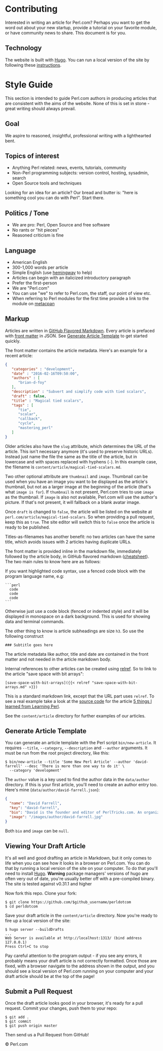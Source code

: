Contributing
============

Interested in writing an article for Perl.com? Perhaps you want to get the word out about your new startup, provide a tutorial on your favorite module, or have community news to share. This document is for you.

Technology
----------
The website is built with [Hugo](http://gohugo.io). You can run a local version of the site by following these [instructions](#viewing-your-draft-article).

Style Guide
===========
This section is intended to guide Perl.com authors in producing articles that are consistent with the aims of the website. None of this is set in stone - great writing should always prevail.

Goal
----
We aspire to reasoned, insightful, professional writing with a lighthearted bent.

Topics of interest
------------------
- Anything Perl related: news, events, tutorials, community
- Non-Perl programming subjects: version control, hosting, sysadmin, search
- Open Source tools and techniques

Looking for an idea for an article? Our bread and butter is: "here is something cool you can do with Perl". Start there.

Politics / Tone
---------------
- We are pro: Perl, Open Source and free software
- No rants or "hit pieces"
- Reasoned criticism is fine

Language
--------
- American English
- 300-1,000 words per article
- Simple English (use [hemingway](http://www.hemingwayapp.com/) to help)
- Articles can begin with an italicized introductory paragraph
- Prefer the first-person
- We are "Perl.com"
- You can use "we" to refer to Perl.com, the staff, our point of view etc.
- When referring to Perl modules for the first time provide a link to the module on [metacpan](https://metacpan.org/)

Markup
------
Articles are written in [GitHub Flavored Markdown](https://guides.github.com/features/mastering-markdown/). Every article is prefaced with [front matter](http://gohugo.io/content/front-matter/) in JSON. See [Generate Article Template](#generate-article-template) to get started quickly.

The front matter contains the article metadata. Here's an example for a recent article:

``` json
{
   "categories" : "development",
   "date" : "2016-02-16T09:50:00",
   "authors" : [
      "brian-d-foy"
   ],
   "description" : "Subvert and simplify code with tied scalars",
   "draft" : false,
   "title" : "Magical tied scalars",
   "tags" : [
      "tie",
      "scalar",
      "callback",
      "cycle",
      "mastering_perl"
   ]
}
```

Older articles also have the `slug` attribute, which determines the URL of the article. This isn't necessary anymore (it's used to preserve historic URLs). Instead just name the file the same as the title of the article, but in lowercase and with spaces replaced with hyphens (`-`). In this example case, the filename is `content/article/magical-tied-scalars.md`.

Two other optional attribute are `thumbnail` and `image`. Thumbnail can be used when you have an image you want to be displayed as the article's thumbnail, but not as a larger image at the beginning of the article (that's what `image is for`). If `thumbnail` is not present, Perl.com tries to use `image` as the thumbnail. If `image` is also not available, Perl.com will use the author's picture. If that's not present, it will fallback on a blank avatar image.

Once `draft` is changed to `false`, the article will be listed on the website at `perl.com/article/magical-tied-scalars`. So when providing a pull request, keep this as `true`. The site editor will switch this to `false` once the article is ready to be published.

Titles-as-filenames has another benefit: no two articles can have the same title, which avoids issues with 2 articles having duplicate URLs.

The front matter is provided inline in the markdown file, immediately followed by the article body, in GitHub flavored markdown ([cheatsheet](https://github.com/adam-p/markdown-here/wiki/Markdown-Cheatsheet)). The two main rules to know here are as follows:

If you want highlighted code syntax, use a fenced code block with the program language name, e.g:

    ```perl
      code
      code
      code
    ```

Otherwise just use a code block (fenced or indented style) and it will be displayed in monospace on a dark background. This is used for showing data and terminal commands.

The other thing to know is article subheadings are size `h3`. So use the following construct

    ### Subtitle goes here

The article metadata like author, title and date are contained in the front matter and not needed in the article markdown body.

Internal references to other articles can be created using [relref](https://gohugo.io/extras/crossreferences/). So to link to the article "save space with bit arrays":

    [save-space-with-bit-arrays]({{< relref "save-space-with-bit-arrays.md" >}})

This is a standard markdown link, except that the URL part uses `relref`. To see a real example take a look at the [source code](https://raw.githubusercontent.com/dnmfarrell/perldotcom/master/content/article/5-things-i-learned-from-learning-perl-7th-edition.md) for the article [5 things I learned from Learning Perl](http://perl.com/article/5-things-i-learned-from-learning-perl-7th-edition/).

See the `content/article` directory for further examples of our articles.

Generate Article Template
-------------------------
You can generate an article template with the Perl script `bin/new-article`. It requires `--title`, `--category`, `--description` and `--author` arguments. It must be run from the root project directory, like this:

    $ bin/new-article --title 'Some New Perl Article' --author 'david-farrell' --desc 'There is more than one way to do it' \
      --category 'development'

The `author` value is a key used to find the author data in the `data/author` directory. If this is your first article, you'll need to create an author entry too. Here's mine (`data/author/david-farrell.json`):

``` json
{
  "name": "David Farrell",
  "key": "david-farrell",
  "bio": "David is the founder and editor of PerlTricks.com. An organizer of the [New York Perl Meetup](http://www.meetup.com/The-New-York-Perl-Meetup-Group/), he works for ZipRecruiter as a software developer.",
  "image": "/images/author/david-farrell.jpg"
}
```

Both `bio` and `image` can be `null`.

Viewing Your Draft Article
--------------------------
It's all well and good drafting an article in Markdown, but it only comes to life when you can see how it looks in a browser on Perl.com. You can do that by running a local version of the site on your computer. To do that you'll need to install [Hugo](http://gohugo.io). **Warning** package managers' versions of hugo are often very out of date, you're usually better off with a pre-compiled binary. The site is tested against v0.31.1 and higher

Now fork this repo. Clone your fork: 

    $ git clone https://github.com/$github_username/perldotcom
    $ cd perldotcom

Save your draft article in the `content/article` directory. Now you're ready to fire up a local version of the site:

    $ hugo server --buildDrafts
    ...
    Web Server is available at http://localhost:1313/ (bind address 127.0.0.1)
    Press Ctrl+C to stop

Pay careful attention to the program output - if you see any errors, it probably means your draft article is not correctly formatted. Once those are fixed, with a browser navigate to the address shown in the output, and you should see a local version of Perl.com running on your computer and your draft article should be at the top of the page!

Submit a Pull Request
---------------------
Once the draft article looks good in your browser, it's ready for a pull request. Commit your changes, push them to your repo:

    $ git add .
    $ git commit
    $ git push origin master

Then send us a Pull Request from GitHub!

&copy; Perl.com
